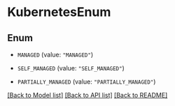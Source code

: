 # KubernetesEnum

## Enum


* `MANAGED` (value: `"MANAGED"`)

* `SELF_MANAGED` (value: `"SELF_MANAGED"`)

* `PARTIALLY_MANAGED` (value: `"PARTIALLY_MANAGED"`)


[[Back to Model list]](../README.md#documentation-for-models) [[Back to API list]](../README.md#documentation-for-api-endpoints) [[Back to README]](../README.md)


